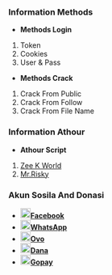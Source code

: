 ### Information Methods
* **Methods Login**
1. Token
2. Cookies
3. User & Pass

* **Methods Crack**
1. Crack From Public
2. Crack From Follow
3. Crack From File Name

### Information Athour

* **Athour Script**

1. [Zee K World](https://github.com/ZKWorld)
2. [Mr.Risky](https://github.com/Dumai-991)

### Akun Sosila And Donasi
* <a href="https://m.facebook.com/llovexnxx"><img src="https://raw.githubusercontent.com/Dumai-991/Dumai-991/main/Image/images.png" alt="alt text" width="20" height="20">**Facebook**</a>
* <a href="https://wa.me/6283143565470?text=Assalamualaikum+Warohmatullahi+wabaokatuh"><img src="https://raw.githubusercontent.com/Dumai-991/Dumai-991/main/Image/images%20(1).png" alt="alt text" width="20" height="20">**WhatsApp**</a>
* <a href="https://raw.githubusercontent.com/Dumai-991/Dumai-991/main/Image/Screenshot_2021-06-15-10-46-08-83.jpg"><img src="https://raw.githubusercontent.com/Dumai-991/Dumai-991/main/Image/images%20(2).jpeg" alt="alt text" width="20" height="20">**Ovo**</a>
* <a href="https://raw.githubusercontent.com/Dumai-991/Dumai-991/main/Image/Screenshot_2021-06-15-10-33-26-40.jpg"><img src="https://raw.githubusercontent.com/Dumai-991/Dumai-991/main/Image/images.jpeg" alt="alt text" width="20" height="20">**Dana**</a>
* <a href="https://raw.githubusercontent.com/Dumai-991/Dumai-991/main/Image/Screenshot_2021-06-15-10-45-13-76.jpg"><img src="https://raw.githubusercontent.com/Dumai-991/Dumai-991/main/Image/images%20(1).jpeg" alt="alt text" width="20" height="20">**Gopay**</a>
